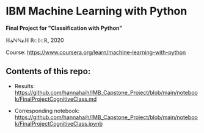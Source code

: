 # IBM Machine Learning with Python

**Final Project for "Classification with Python"**

ℍ◮ℕℕ◭ℍ ℝ∈ᛔ∈ℝ, 2020

Course: https://www.coursera.org/learn/machine-learning-with-python

## Contents of this repo:

- Results: https://github.com/hannahaih/IMB_Capstone_Project/blob/main/notebook/FinalProjectCognitiveClass.md

- Corresponding notebook: https://github.com/hannahaih/IMB_Capstone_Project/blob/main/notebook/FinalProjectCognitiveClass.ipynb
